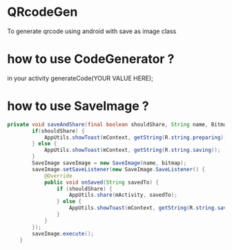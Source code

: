 # QRcodeGen
To generate qrcode using android with save as image class


# how to use CodeGenerator ?
in your activity 
  generateCode(YOUR VALUE HERE);
  
  
# how to use SaveImage ?

```java
private void saveAndShare(final boolean shouldShare, String name, Bitmap bitmap) {
        if(shouldShare) {
            AppUtils.showToast(mContext, getString(R.string.preparing));
        } else {
            AppUtils.showToast(mContext, getString(R.string.saving));
        }
        SaveImage saveImage = new SaveImage(name, bitmap);
        saveImage.setSaveListener(new SaveImage.SaveListener() {
            @Override
            public void onSaved(String savedTo) {
                if (shouldShare) {
                    AppUtils.share(mActivity, savedTo);
                } else {
                    AppUtils.showToast(mContext, getString(R.string.saved_to) +"'"+ Constants.SAVE_TO +"' "+getString(R.string.directory_in));
                }
            }
        });
        saveImage.execute();
    }
```
